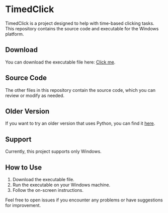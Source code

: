 # TimedClick

TimedClick is a project designed to help with time-based clicking tasks. This repository contains the source code and executable for the Windows platform.

## Download

You can download the executable file here: [Click me](https://github.com/kindaw/TimedClick/raw/main/project.exe).

## Source Code

The other files in this repository contain the source code, which you can review or modify as needed.

## Older Version

If you want to try an older version that uses Python, you can find it [here](https://github.com/kindaw/ClickInTime).

## Support

Currently, this project supports only Windows.

## How to Use

1. Download the executable file.
2. Run the executable on your Windows machine.
3. Follow the on-screen instructions.

Feel free to open issues if you encounter any problems or have suggestions for improvement.
